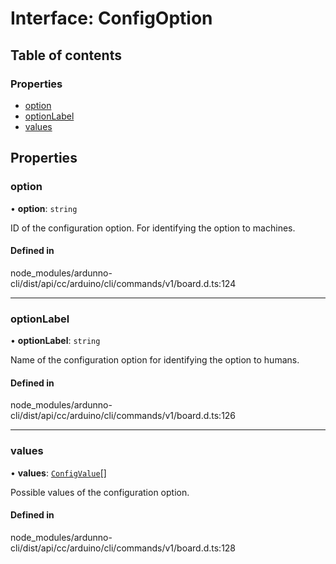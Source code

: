 # Interface: ConfigOption

## Table of contents

### Properties

- [option](ConfigOption.md#option)
- [optionLabel](ConfigOption.md#optionlabel)
- [values](ConfigOption.md#values)

## Properties

### option

• **option**: `string`

ID of the configuration option. For identifying the option to machines.

#### Defined in

node_modules/ardunno-cli/dist/api/cc/arduino/cli/commands/v1/board.d.ts:124

---

### optionLabel

• **optionLabel**: `string`

Name of the configuration option for identifying the option to humans.

#### Defined in

node_modules/ardunno-cli/dist/api/cc/arduino/cli/commands/v1/board.d.ts:126

---

### values

• **values**: [`ConfigValue`](ConfigValue.md)[]

Possible values of the configuration option.

#### Defined in

node_modules/ardunno-cli/dist/api/cc/arduino/cli/commands/v1/board.d.ts:128
